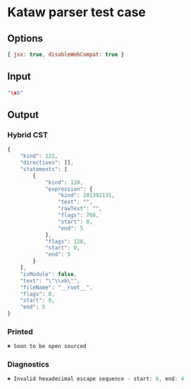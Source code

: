 # Kataw parser test case

## Options

`````js
{ jsx: true, disableWebCompat: true }
`````

## Input

`````js
"\xb"
`````

## Output

### Hybrid CST

```javascript
{
    "kind": 122,
    "directives": [],
    "statements": [
        {
            "kind": 120,
            "expression": {
                "kind": 201392131,
                "text": "",
                "rawText": "",
                "flags": 768,
                "start": 0,
                "end": 5
            },
            "flags": 128,
            "start": 0,
            "end": 5
        }
    ],
    "isModule": false,
    "text": "\"\\xb\"",
    "fileName": "__root__",
    "flags": 0,
    "start": 0,
    "end": 5
}
```

### Printed

```javascript
✖ Soon to be open sourced
```

### Diagnostics

```javascript
✖ Invalid hexadecimal escape sequence - start: 0, end: 4

```

